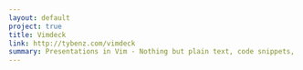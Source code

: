 ```yaml
---
layout: default
project: true
title: Vimdeck
link: http://tybenz.com/vimdeck
summary: Presentations in Vim - Nothing but plain text, code snippets, and ASCII art
---
```

